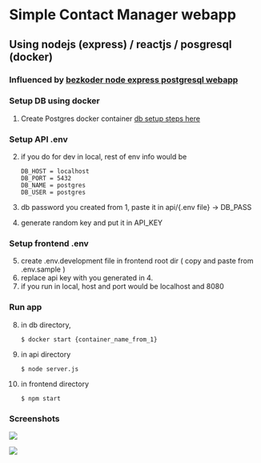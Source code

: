 # Simple Contact Manager webapp 
## Using nodejs (express) / reactjs / posgresql (docker)

### Influenced by [bezkoder node express postgresql webapp](https://bezkoder.com/node-express-sequelize-postgresql/)





### Setup DB using docker

1. Create Postgres docker container [db setup steps here](db/README.md)



### Setup API .env

2. if you do for dev in local, rest of env info would be

   ```
   DB_HOST = localhost
   DB_PORT = 5432
   DB_NAME = postgres
   DB_USER = postgres
   ```

3. db password you created from 1, paste it in api/{.env file} -> DB_PASS

4. generate random key and put it in API_KEY



### Setup frontend .env

5. create .env.development file in frontend root dir ( copy and paste from .env.sample )
6. replace api key with you generated in 4.
7. if you run in local, host and port would be localhost and 8080



### Run app

8. in db directory,

   ```$ docker start {container_name_from_1}
   $ docker start {container_name_from_1}
   ```

9. in api directory

   ```
   $ node server.js
   ```

10. in frontend directory

    ```
    $ npm start
    ```





### Screenshots

![](/home/yunbo/work/node/contact-manager/_readme_assets/contact_manager_home.png)



![](/home/yunbo/work/node/contact-manager/_readme_assets/contact_manager_edit.png)

